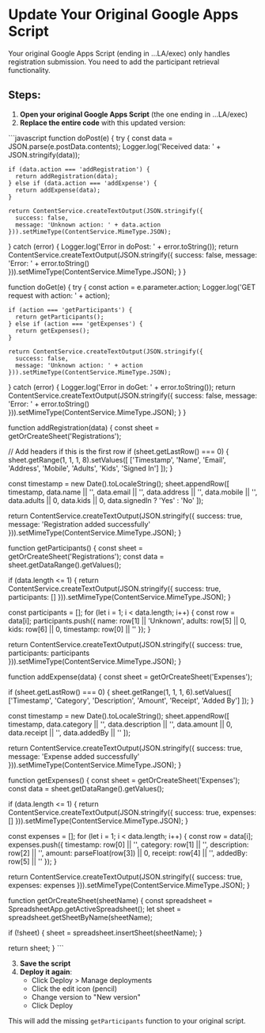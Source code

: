 # Update Your Original Google Apps Script

Your original Google Apps Script (ending in ...LA/exec) only handles registration submission. You need to add the participant retrieval functionality.

## Steps:

1. **Open your original Google Apps Script** (the one ending in ...LA/exec)
2. **Replace the entire code** with this updated version:

\`\`\`javascript
function doPost(e) {
  try {
    const data = JSON.parse(e.postData.contents);
    Logger.log('Received data: ' + JSON.stringify(data));
    
    if (data.action === 'addRegistration') {
      return addRegistration(data);
    } else if (data.action === 'addExpense') {
      return addExpense(data);
    }
    
    return ContentService.createTextOutput(JSON.stringify({
      success: false,
      message: 'Unknown action: ' + data.action
    })).setMimeType(ContentService.MimeType.JSON);
    
  } catch (error) {
    Logger.log('Error in doPost: ' + error.toString());
    return ContentService.createTextOutput(JSON.stringify({
      success: false,
      message: 'Error: ' + error.toString()
    })).setMimeType(ContentService.MimeType.JSON);
  }
}

function doGet(e) {
  try {
    const action = e.parameter.action;
    Logger.log('GET request with action: ' + action);
    
    if (action === 'getParticipants') {
      return getParticipants();
    } else if (action === 'getExpenses') {
      return getExpenses();
    }
    
    return ContentService.createTextOutput(JSON.stringify({
      success: false,
      message: 'Unknown action: ' + action
    })).setMimeType(ContentService.MimeType.JSON);
    
  } catch (error) {
    Logger.log('Error in doGet: ' + error.toString());
    return ContentService.createTextOutput(JSON.stringify({
      success: false,
      message: 'Error: ' + error.toString()
    })).setMimeType(ContentService.MimeType.JSON);
  }
}

function addRegistration(data) {
  const sheet = getOrCreateSheet('Registrations');
  
  // Add headers if this is the first row
  if (sheet.getLastRow() === 0) {
    sheet.getRange(1, 1, 1, 8).setValues([
      ['Timestamp', 'Name', 'Email', 'Address', 'Mobile', 'Adults', 'Kids', 'Signed In']
    ]);
  }
  
  const timestamp = new Date().toLocaleString();
  sheet.appendRow([
    timestamp,
    data.name || '',
    data.email || '',
    data.address || '',
    data.mobile || '',
    data.adults || 0,
    data.kids || 0,
    data.signedIn ? 'Yes' : 'No'
  ]);
  
  return ContentService.createTextOutput(JSON.stringify({
    success: true,
    message: 'Registration added successfully'
  })).setMimeType(ContentService.MimeType.JSON);
}

function getParticipants() {
  const sheet = getOrCreateSheet('Registrations');
  const data = sheet.getDataRange().getValues();
  
  if (data.length <= 1) {
    return ContentService.createTextOutput(JSON.stringify({
      success: true,
      participants: []
    })).setMimeType(ContentService.MimeType.JSON);
  }
  
  const participants = [];
  for (let i = 1; i < data.length; i++) {
    const row = data[i];
    participants.push({
      name: row[1] || 'Unknown',
      adults: row[5] || 0,
      kids: row[6] || 0,
      timestamp: row[0] || ''
    });
  }
  
  return ContentService.createTextOutput(JSON.stringify({
    success: true,
    participants: participants
  })).setMimeType(ContentService.MimeType.JSON);
}

function addExpense(data) {
  const sheet = getOrCreateSheet('Expenses');
  
  if (sheet.getLastRow() === 0) {
    sheet.getRange(1, 1, 1, 6).setValues([
      ['Timestamp', 'Category', 'Description', 'Amount', 'Receipt', 'Added By']
    ]);
  }
  
  const timestamp = new Date().toLocaleString();
  sheet.appendRow([
    timestamp,
    data.category || '',
    data.description || '',
    data.amount || 0,
    data.receipt || '',
    data.addedBy || ''
  ]);
  
  return ContentService.createTextOutput(JSON.stringify({
    success: true,
    message: 'Expense added successfully'
  })).setMimeType(ContentService.MimeType.JSON);
}

function getExpenses() {
  const sheet = getOrCreateSheet('Expenses');
  const data = sheet.getDataRange().getValues();
  
  if (data.length <= 1) {
    return ContentService.createTextOutput(JSON.stringify({
      success: true,
      expenses: []
    })).setMimeType(ContentService.MimeType.JSON);
  }
  
  const expenses = [];
  for (let i = 1; i < data.length; i++) {
    const row = data[i];
    expenses.push({
      timestamp: row[0] || '',
      category: row[1] || '',
      description: row[2] || '',
      amount: parseFloat(row[3]) || 0,
      receipt: row[4] || '',
      addedBy: row[5] || ''
    });
  }
  
  return ContentService.createTextOutput(JSON.stringify({
    success: true,
    expenses: expenses
  })).setMimeType(ContentService.MimeType.JSON);
}

function getOrCreateSheet(sheetName) {
  const spreadsheet = SpreadsheetApp.getActiveSpreadsheet();
  let sheet = spreadsheet.getSheetByName(sheetName);
  
  if (!sheet) {
    sheet = spreadsheet.insertSheet(sheetName);
  }
  
  return sheet;
}
\`\`\`

3. **Save the script**
4. **Deploy it again**:
   - Click Deploy > Manage deployments
   - Click the edit icon (pencil)
   - Change version to "New version"
   - Click Deploy

This will add the missing `getParticipants` function to your original script.

